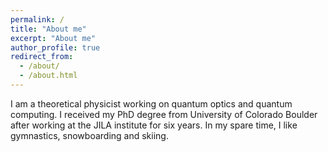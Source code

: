 ```yaml
---
permalink: /
title: "About me"
excerpt: "About me"
author_profile: true
redirect_from: 
  - /about/
  - /about.html
---
```


I am a theoretical physicist working on quantum optics and quantum computing. I received my PhD degree from University of Colorado Boulder after working at the JILA institute for six years. In my spare time, I like gymnastics, snowboarding and skiing. 
